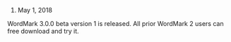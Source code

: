 1. May 1, 2018

WordMark 3.0.0 beta version 1 is released. All prior WordMark 2 users can free download and try it.